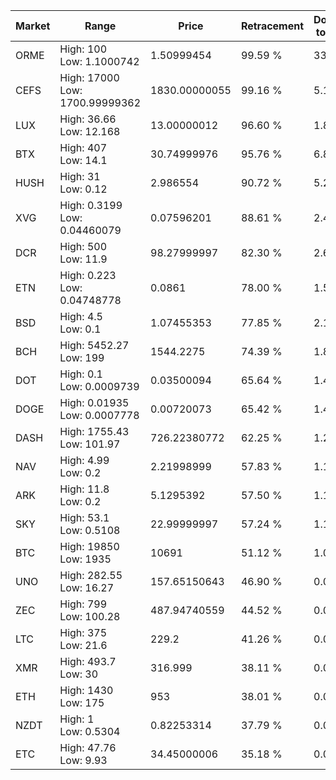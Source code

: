 | Market | Range | Price| Retracement | Doubles to 50% |
| --- | --- | --- | --- | --- |
| ORME | High: 100<br />Low: 1.1000742 | 1.50999454 | 99.59 % | 33.48 |
| CEFS | High: 17000<br />Low: 1700.99999362 | 1830.00000055 | 99.16 % | 5.11 |
| LUX | High: 36.66<br />Low: 12.168 | 13.00000012 | 96.60 % | 1.88 |
| BTX | High: 407<br />Low: 14.1 | 30.74999976 | 95.76 % | 6.85 |
| HUSH | High: 31<br />Low: 0.12 | 2.986554 | 90.72 % | 5.21 |
| XVG | High: 0.3199<br />Low: 0.04460079 | 0.07596201 | 88.61 % | 2.40 |
| DCR | High: 500<br />Low: 11.9 | 98.27999997 | 82.30 % | 2.60 |
| ETN | High: 0.223<br />Low: 0.04748778 | 0.0861 | 78.00 % | 1.57 |
| BSD | High: 4.5<br />Low: 0.1 | 1.07455353 | 77.85 % | 2.14 |
| BCH | High: 5452.27<br />Low: 199 | 1544.2275 | 74.39 % | 1.83 |
| DOT | High: 0.1<br />Low: 0.0009739 | 0.03500094 | 65.64 % | 1.44 |
| DOGE | High: 0.01935<br />Low: 0.0007778 | 0.00720073 | 65.42 % | 1.40 |
| DASH | High: 1755.43<br />Low: 101.97 | 726.22380772 | 62.25 % | 1.28 |
| NAV | High: 4.99<br />Low: 0.2 | 2.21998999 | 57.83 % | 1.17 |
| ARK | High: 11.8<br />Low: 0.2 | 5.1295392 | 57.50 % | 1.17 |
| SKY | High: 53.1<br />Low: 0.5108 | 22.99999997 | 57.24 % | 1.17 |
| BTC | High: 19850<br />Low: 1935 | 10691 | 51.12 % | 1.02 |
| UNO | High: 282.55<br />Low: 16.27 | 157.65150643 | 46.90 % | 0.00 |
| ZEC | High: 799<br />Low: 100.28 | 487.94740559 | 44.52 % | 0.00 |
| LTC | High: 375<br />Low: 21.6 | 229.2 | 41.26 % | 0.00 |
| XMR | High: 493.7<br />Low: 30 | 316.999 | 38.11 % | 0.00 |
| ETH | High: 1430<br />Low: 175 | 953 | 38.01 % | 0.00 |
| NZDT | High: 1<br />Low: 0.5304 | 0.82253314 | 37.79 % | 0.00 |
| ETC | High: 47.76<br />Low: 9.93 | 34.45000006 | 35.18 % | 0.00 |
